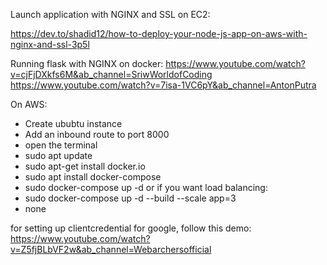Launch application with NGINX and SSL on EC2:

https://dev.to/shadid12/how-to-deploy-your-node-js-app-on-aws-with-nginx-and-ssl-3p5l

Running flask with NGINX on docker:
https://www.youtube.com/watch?v=cjFjDXkfs6M&ab_channel=SriwWorldofCoding
https://www.youtube.com/watch?v=7isa-1VC6pY&ab_channel=AntonPutra

On AWS:

- Create ububtu instance
- Add an inbound route to port 8000
- open the terminal
- sudo apt update
- sudo apt-get install docker.io
- sudo apt install docker-compose
- sudo docker-compose up -d
  or if you want load balancing:
- sudo docker-compose up -d --build --scale app=3
- none

for setting up clientcredential for google, follow this demo: https://www.youtube.com/watch?v=Z5fjBLbVF2w&ab_channel=Webarchersofficial
